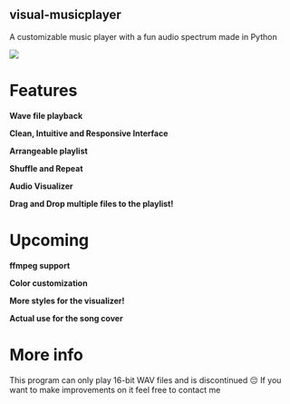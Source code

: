 ## visual-musicplayer

A customizable music player with a fun audio spectrum made in Python


<img src="https://i.imgur.com/FwwhzWp.gif"/>

# Features

**Wave file playback**

**Clean, Intuitive and Responsive Interface**

**Arrangeable playlist**

**Shuffle and Repeat**

**Audio Visualizer**

**Drag and Drop multiple files to the playlist!**



# Upcoming

**ffmpeg support**

**Color customization**

**More styles for the visualizer!**

**Actual use for the song cover**

# More info

This program can only play 16-bit WAV files and is discontinued 😔
If you want to make improvements on it feel free to contact me 
